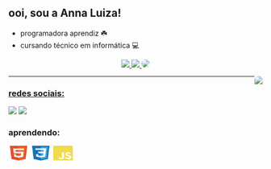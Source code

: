  <h2>ooi, sou a Anna Luiza!</h2>
<ul>
 
 <li> programadora aprendiz ☘️</li>
  <li> cursando técnico em informática 💻</li>
</ul>

<div align="center">
  <a href="https://github.com/1234anna">
  <img height="180em" src="https://github-readme-stats.vercel.app/api?username=1234anna&show_icons=true&theme=graywhite&include_all_commits=true&count_private=true"/>
  <img height="130em" src="https://github-readme-stats.vercel.app/api/top-langs/?username=1234anna&layout=compact&langs_count=7&theme=graywhite"/>
  <img aligh="left" height="150" style="border-radius:50px; "src= "https://pin.it/2I9qzhB"">
   
   </div>
 

 
 <div>
  <img align="right" height="150" style="border-radius:50px; "src= "https://i.picasion.com/pic92/2bd93f8f68fe3e523ad271457339fdb2.gif""
 </div>
  
  
  <hr>
   <h3>redes sociais:</h3>
                                                                                                                                       <div> 
  <a href="https://instagram.com/__anna_luiza" target="_blank"><img src="https://img.shields.io/badge/-Instagram-%23E4405F?style=for-the-badge&logo=instagram&logoColor=white" target="_blank"></a>
  <a href = "luizaanna.gs@gmail.com"><img src=https://img.shields.io/badge/Gmail-D14836?style=for-the-badge&logo=gmail&logoColor=white></a>
  </div>

  
  <h3>aprendendo:</h3>
                                 
   <div> <img align="center"  height="30" width="40" src="https://raw.githubusercontent.com/devicons/devicon/master/icons/html5/html5-original.svg">
  <img align="center"  height="30" width="40" src="https://raw.githubusercontent.com/devicons/devicon/master/icons/css3/css3-original.svg">
 <img align="center" height="30" width="40" src="https://raw.githubusercontent.com/devicons/devicon/master/icons/javascript/javascript-plain.svg">
</div>

  


  
  
  <!--
                                                                                                                                                 &title_color=000000&text_color=2e2e2e&bg_color=fff8e7&icon_color=6a994e
                                                                                                                                                 &theme=dark&title_color=000000&bg_color=fff8e7&text_color=2e2e2e

                                                                                                                                                 ![Snake animation](https://github.com/1234anna/1234anna/blob/output/github-contribution-grid-snake.svg)
                                
fff8e7
fffbe7
a24502

**1234anna/1234anna** is a ✨ _special_ ✨ repository because its `README.md` (this file) appears on your GitHub profile.

Here are some ideas to get you started:

- 🔭 I’m currently working on ...
- 🌱 I’m currently learning ...
- 👯 I’m looking to collaborate on ...
- 🤔 I’m looking for help with ...
- 💬 Ask me about ...
- 📫 How to reach me: ...
- 😄 Pronouns: ...
- ⚡ Fun fact: ...

<a href="https://github.com/anuraghazra/github-readme-stats">
  <img align="center" src="https://github-readme-stats.vercel.app/api/pin/?username=anuraghazra&repo=github-readme-stats" />
</a>
<a href="https://github.com/anuraghazra/convoychat">
  <img align="center" src="https://github-readme-stats.vercel.app/api/pin/?username=anuraghazra&repo=convoychat" />
</a>

-->
